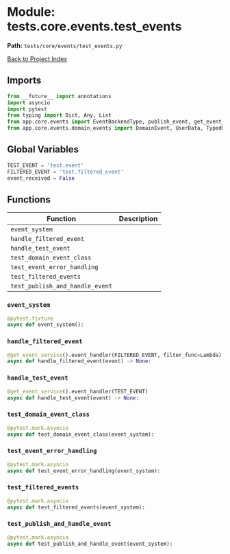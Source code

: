 # Module: tests.core.events.test_events

**Path:** `tests/core/events/test_events.py`

[Back to Project Index](../../../../index.md)

## Imports
```python
from __future__ import annotations
import asyncio
import pytest
from typing import Dict, Any, List
from app.core.events import EventBackendType, publish_event, get_event_service
from app.core.events.domain_events import DomainEvent, UserData, TypedUserCreatedEvent
```

## Global Variables
```python
TEST_EVENT = 'test.event'
FILTERED_EVENT = 'test.filtered_event'
event_received = False
```

## Functions

| Function | Description |
| --- | --- |
| `event_system` |  |
| `handle_filtered_event` |  |
| `handle_test_event` |  |
| `test_domain_event_class` |  |
| `test_event_error_handling` |  |
| `test_filtered_events` |  |
| `test_publish_and_handle_event` |  |

### `event_system`
```python
@pytest.fixture
async def event_system():
```

### `handle_filtered_event`
```python
@get_event_service().event_handler(FILTERED_EVENT, filter_func=Lambda)
async def handle_filtered_event(event) -> None:
```

### `handle_test_event`
```python
@get_event_service().event_handler(TEST_EVENT)
async def handle_test_event(event) -> None:
```

### `test_domain_event_class`
```python
@pytest.mark.asyncio
async def test_domain_event_class(event_system):
```

### `test_event_error_handling`
```python
@pytest.mark.asyncio
async def test_event_error_handling(event_system):
```

### `test_filtered_events`
```python
@pytest.mark.asyncio
async def test_filtered_events(event_system):
```

### `test_publish_and_handle_event`
```python
@pytest.mark.asyncio
async def test_publish_and_handle_event(event_system):
```
